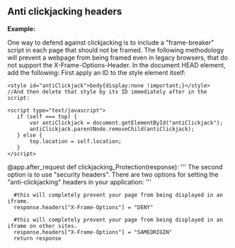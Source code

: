 
Anti clickjacking headers
-------

**Example:**


One way to defend against clickjacking is to include a "frame-breaker" script in each
page that should not be framed. The following methodology will prevent a webpage from
being framed even in legacy browsers, that do not support the X-Frame-Options-Header.
In the document HEAD element, add the following:
First apply an ID to the style element itself:
	
    <style id="antiClickjack">body{display:none !important;}</style>
    //And then delete that style by its ID immediately after in the script:

    <script type="text/javascript">
	   if (self === top) {
		   var antiClickjack = document.getElementById("antiClickjack");
		   antiClickjack.parentNode.removeChild(antiClickjack);
	   } else {
		   top.location = self.location;
	   }
    </script>

  @app.after_request
  def clickjacking_Protection(response):
      '''
      The second option is to use "security headers".
    	There are two options for setting the "anti-clickjacking" headers in
      your application:
      '''

      #this will completely prevent your page from being displayed in an iframe.
      response.headers["X-Frame-Options"] = "DENY"

      #this will completely prevent your page from being displayed in an iframe on other sites.
      response.headers["X-Frame-Options"] = "SAMEORIGIN"
      return response
